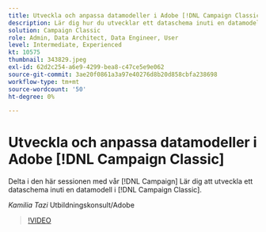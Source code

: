 ```yaml
---
title: Utveckla och anpassa datamodeller i Adobe [!DNL Campaign Classic]
description: Lär dig hur du utvecklar ett dataschema inuti en datamodell i [!DNL Campaign Classic]
solution: Campaign Classic
role: Admin, Data Architect, Data Engineer, User
level: Intermediate, Experienced
kt: 10575
thumbnail: 343829.jpeg
exl-id: 62d2c254-a6e9-4299-bea8-c47ce5e9e062
source-git-commit: 3ae20f0861a3a97e40276d8b20d858cbfa238698
workflow-type: tm+mt
source-wordcount: '50'
ht-degree: 0%

---
```


# Utveckla och anpassa datamodeller i Adobe [!DNL Campaign Classic]

Delta i den här sessionen med vår [!DNL Campaign] Lär dig att utveckla ett dataschema inuti en datamodell i [!DNL Campaign Classic].

*Kamilia Tazi* Utbildningskonsult/Adobe

>[!VIDEO](https://video.tv.adobe.com/v/343829/?quality=12&learn=on)
